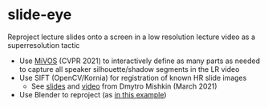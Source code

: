 # slide-eye

Reproject lecture slides onto a screen in a low resolution lecture video
as a superresolution tactic

- Use [MiVOS](https://github.com/hkchengrex/MiVOS/) (CVPR 2021) to interactively
  define as many parts as needed to capture all speaker silhouette/shadow segments
  in the LR video
- Use SIFT (OpenCV/Kornia) for registration of known HR slide images
  - See [slides](https://drive.google.com/file/d/1o1YwDI61SJYCoEn2t5DwH3C7pP6KvBNF/view)
    and [video](https://drive.google.com/file/d/10qGr4Eek6W3w7trElCg45brC2JCtFLqW/view)
    from Dmytro Mishkin (March 2021)
- Use Blender to reproject (as
  [in this example](https://matthewearl.github.io/2021/03/06/mars2020-reproject/))
